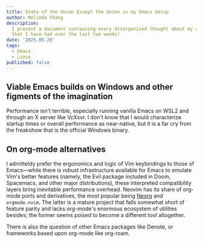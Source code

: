 ```yaml
---
title: State of the Union Except the Union is my Emacs Setup
author: Melinda Chang
description:
  I present a document containing every disorganized thought about my computer and the things on it
  that I have had over the last two weeks!
date: '2025.05.20'
tags:
  - Emacs
  - Linux
published: false
---
```


## Viable Emacs builds on Windows and other figments of the imagination

Performance isn't terrible, especially running vanilla Emacs on WSL2 and through an X server like
VcXsvr. I don't know that I would characterize startup times or overall performance as near-native,
but it is a far cry from the freakshow that is the official Windows binary.

## On org-mode alternatives

I admitteldy prefer the ergonomics and logic of Vim keybindings to those of Emacs&mdash;while there
is robust infrastructure available for Emacs to emulate Vim's better features (namely, the Evil
package included in Doom, Spacemacs, and other major distributions), these interpreted compatibility
layers bring inevitable performance overhead. Neovim has its share of org-mode ports and
derivatives, the most popular being [Neorg](https://github.com/nvim-neorg/neorg) and `orgmode.nvim`.
The latter is a mature project that falls somewhat short of feature parity and lacks org-mode's
enormous ecosystem of utilities besides; the former seems poised to become a different tool
altogether.

There is also the question of other Emacs packages like Denote, or frameworks based upon org-mode
like org-roam.
